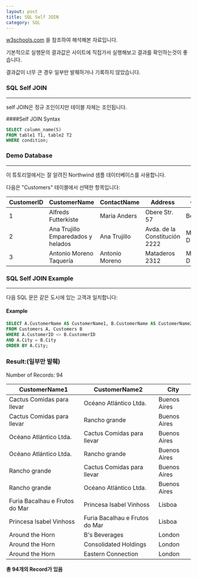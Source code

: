 ```yaml
---
layout: post
title: SQL Self JOIN
category: SQL
---
```




[w3schools.com](www.w3schools.com/sql) 을 참조하여 해석해본 자료입니다.

기본적으로 실행문의 결과값은 사이트에 직접가서 실행해보고 결과를 확인하는것이 좋습니다.

결과값이 너무 큰 경우 일부만 발췌하거나 기록하지 않았습니다.





### SQL Self JOIN

---

self JOIN은 정규 조인이지만 테이블 자체는 조인됩니다.



####Self JOIN Syntax

```sql
SELECT column_name(S)
FROM table1 T1, table2 T2
WHERE condition;
```





### Demo Database

---

이 튜토리얼에서는 잘 알려진 Northwind 샘플 데이터베이스를 사용합니다.

다음은 "Customers" 테이블에서 선택한 항목입니다:

| CustomerID | CustomerName                       | ContactName    | Address                       | City        | PostalCode | Country |
| ---------- | ---------------------------------- | -------------- | ----------------------------- | ----------- | ---------- | ------- |
| 1          | Alfreds Futterkiste                | Maria Anders   | Obere Str. 57                 | Berlin      | 12209      | Germany |
| 2          | Ana Trujillo Emparedados y helados | Ana Trujillo   | Avda. de la Constitución 2222 | México D.F. | 05021      | Mexico  |
| 3          | Antonio Moreno Taquería            | Antonio Moreno | Mataderos 2312                | México D.F. | 05023      | Mexico  |



### SQL Self JOIN Example

---

다음 SQL 문은 같은 도시에 있는 고객과 일치합니다:



#### Example

```sql
SELECT A.CustomerName AS CustomerName1, B.CustomerName AS CustomerName2, A.City
FROM Customers A, Customers B
WHERE A.CustomerID <> B.CustomerID
AND A.City = B.City 
ORDER BY A.City;
```



### Result:(일부만 발췌)

Number of Records: 94

| CustomerName1                  | CustomerName2                  | City         |
| ------------------------------ | ------------------------------ | ------------ |
| Cactus Comidas para llevar     | Océano Atlántico Ltda.         | Buenos Aires |
| Cactus Comidas para llevar     | Rancho grande                  | Buenos Aires |
| Océano Atlántico Ltda.         | Cactus Comidas para llevar     | Buenos Aires |
| Océano Atlántico Ltda.         | Rancho grande                  | Buenos Aires |
| Rancho grande                  | Cactus Comidas para llevar     | Buenos Aires |
| Rancho grande                  | Océano Atlántico Ltda.         | Buenos Aires |
| Furia Bacalhau e Frutos do Mar | Princesa Isabel Vinhoss        | Lisboa       |
| Princesa Isabel Vinhoss        | Furia Bacalhau e Frutos do Mar | Lisboa       |
| Around the Horn                | B's Beverages                  | London       |
| Around the Horn                | Consolidated Holdings          | London       |
| Around the Horn                | Eastern Connection             | London       |

**총 94개의 Record가 있음**